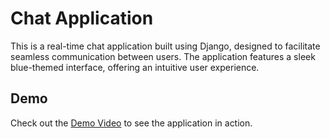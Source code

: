 # Chat Application
This is a real-time chat application built using Django, designed to facilitate seamless communication between users. The application features a sleek blue-themed interface, offering an intuitive user experience.

## Demo
Check out the [Demo Video](https://drive.google.com/file/d/1pTIZLbiQEzU36ryWuhwLxVCtwUljYXYK/view?usp=drive_link) to see the application in action.
